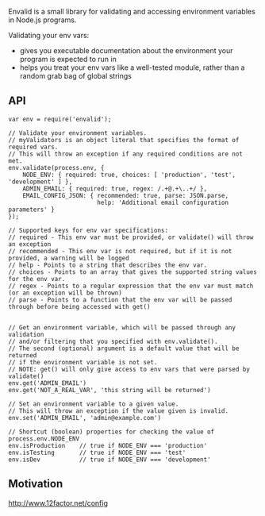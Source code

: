 Envalid is a small library for validating and accessing environment variables in
Node.js programs.

Validating your env vars:

* gives you executable documentation about the environment your program is expected to run in
* helps you treat your env vars like a well-tested module, rather than a random grab bag of global strings


## API

    var env = require('envalid');

    // Validate your environment variables.
    // myValidators is an object literal that specifies the format of required vars.
    // This will throw an exception if any required conditions are not met.
    env.validate(process.env, {
        NODE_ENV: { required: true, choices: [ 'production', 'test', 'development' ] },
        ADMIN_EMAIL: { required: true, regex: /.+@.+\..+/ },
        EMAIL_CONFIG_JSON: { recommended: true, parse: JSON.parse,
                             help: 'Additional email configuration parameters' }
    });

    // Supported keys for env var specifications:
    // required - This env var must be provided, or validate() will throw an exception
    // recommended - This env var is not required, but if it is not provided, a warning will be logged
    // help - Points to a string that describes the env var.
    // choices - Points to an array that gives the supported string values for the env var.
    // regex - Points to a regular expression that the env var must match (or an exception will be thrown)
    // parse - Points to a function that the env var will be passed through before being accessed with get()


    // Get an environment variable, which will be passed through any validation
    // and/or filtering that you specified with env.validate().
    // The second (optional) argument is a default value that will be returned
    // if the environment variable is not set.
    // NOTE: get() will only give access to env vars that were parsed by validate()
    env.get('ADMIN_EMAIL')
    env.get('NOT_A_REAL_VAR', 'this string will be returned')

    // Set an environment variable to a given value.
    // This will throw an exception if the value given is invalid.
    env.set('ADMIN_EMAIL', 'admin@example.com')

    // Shortcut (boolean) properties for checking the value of process.env.NODE_ENV
    env.isProduction    // true if NODE_ENV === 'production'
    env.isTesting       // true if NODE_ENV === 'test'
    env.isDev           // true if NODE_ENV === 'development'


## Motivation

http://www.12factor.net/config
